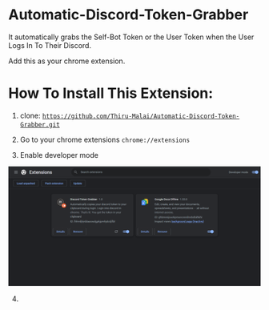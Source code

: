 <!-- <p align="center">
  <img src="https://capsule-render.vercel.app/api?text=Hey Everyone!🕹️&animation=fadeIn&type=waving&color=gradient&height=100"/>
</p> -->


<!-- [![Anurag's GitHub stats](https://github-readme-stats.vercel.app/api?username=Thiru-Malai)](https://github.com/anuraghazra/github-readme-stats) -->

  
# Automatic-Discord-Token-Grabber
 It automatically grabs the Self-Bot Token or the User Token when the User Logs In To Their Discord.
 
 Add this as your chrome extension.


# How To Install This Extension:

 1. clone: <code>https://github.com/Thiru-Malai/Automatic-Discord-Token-Grabber.git</code>

 2. Go to your chrome extensions <code>chrome://extensions</code>

 3. Enable developer mode
 <img src="/temp/developerMode.PNG"/>

 4.   
